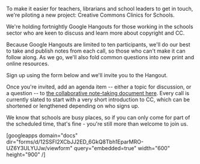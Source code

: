 <html><body><p>To make it easier for teachers, librarians and school leaders to get in touch, we're piloting a new project: Creative Commons Clinics for Schools.



We're holding fortnightly Google Hangouts for those working in the schools sector who are keen to discuss and learn more about copyright and CC.



Because Google Hangouts are limited to ten participants, we'll do our best to take and publish notes from each call, so those who can't make it can follow along. As we go, we'll also fold common questions into new print and online resources.



Sign up using the form below and we'll invite you to the Hangout.



Once you're invited, add an agenda item -- either a topic for discussion, or a question -- to <a href="https://docs.google.com/document/d/1jUatHDt5ARFSgr4WI3VgmUPeCx1MM2Z3bBsKIP_wbWI/edit" target="_blank">the collaborative note-taking document here</a>. Every call is currently slated to start with a very short introduction to CC, which can be shortened or lengthened depending on who signs up.



We know that schools are busy places, so if you can only come for part of the scheduled time, that's fine - you're still more than welcome to join us.



[googleapps domain="docs" dir="forms/d/12SSFI2XCbJJ2ED_6GkQ8Tbh1EparMRO-UZ6Y3ULYUJw/viewform" query="embedded=true" width="600" height="900" /]</p></body></html>